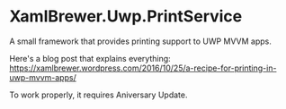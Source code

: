 # XamlBrewer.Uwp.PrintService
A small framework that provides printing support to UWP MVVM apps.

Here's a blog post that explains everything: https://xamlbrewer.wordpress.com/2016/10/25/a-recipe-for-printing-in-uwp-mvvm-apps/

To work properly, it requires Aniversary Update.
